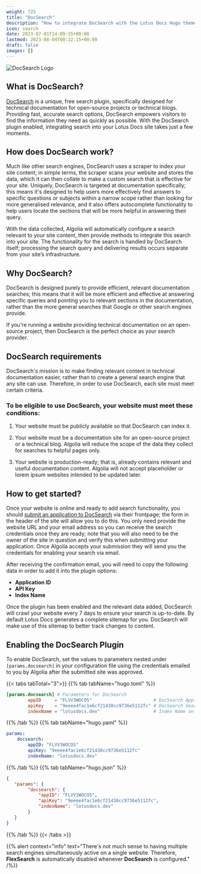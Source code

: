 ```yaml
---
weight: 725
title: "DocSearch"
description: "How to integrate DocSearch with the Lotus Docs Hugo theme. DocSearch is a free and powerful Server Side Search plugin."
icon: search
date: 2023-07-01T14:09:15+00:00
lastmod: 2023-08-04T00:22:15+00:00
draft: false
images: []
---
```


![DocSearch Logo](https://res.cloudinary.com/lotuslabs/image/upload/v1691600620/Lotus%20Docs/images/docsearch_logo_mod_bikkhc.svg)

## What is DocSearch?

[DocSearch](https://docsearch.algolia.com/) is a unique, free search plugin, specifically designed for technical documentation for open-source projects or technical blogs. Providing fast, accurate search options, DocSearch empowers visitors to find the information they need as quickly as possible. With the DocSearch plugin enabled, integrating search into your Lotus Docs site takes just a few moments.

## How does DocSearch work?

Much like other search engines, DocSearch uses a scraper to index your site content; in simple terms, the scraper scans your website and stores the data, which it can then collate to make a custom search that is effective for your site. Uniquely, DocSearch is targeted at documentation specifically; this means it's designed to help users more effectively find answers to specific questions or subjects within a narrow scope rather than looking for more generalised relevance, and it also offers autocomplete functionality to help users locate the sections that will be more helpful in answering their query.

With the data collected, Algolia will automatically configure a search relevant to your site content, then provide methods to integrate this search into your site. The functionality for the search is handled by DocSearch itself; processing the search query and delivering results occurs separate from your site’s infrastructure.

## Why DocSearch?

DocSearch is designed purely to provide efficient, relevant documentation searches; this means that it will be more efficient and effective at answering specific queries and pointing you to relevant sections in the documentation, rather than the more general searches that Google or other search engines provide.

If you're running a website providing technical documentation on an open-source project, then DocSearch is the perfect choice as your search provider.

## DocSearch requirements

DocSearch's mission is to make finding relevant content in technical documentation easier, rather than to create a general search engine that any site can use. Therefore, in order to use DocSearch, each site must meet certain criteria.

### To be eligible to use DocSearch, your website must meet these conditions:

1. Your website must be publicly available so that DocSearch can index it.

2. Your website must be a documentation site for an open-source project or a technical blog. Algolia will reduce the scope of the data they collect for searches to helpful pages only.

3. Your website is production-ready; that is, already contains  relevant and useful documentation content. Algolia will not accept placeholder or lorem ipsum websites intended to be updated later.

## How to get started?

Once your website is online and ready to add search functionality, you should [submit an application to DocSearch](https://docsearch.algolia.com/apply/) via their frontpage; the form in the header of the site will allow you to do this. You only need provide the website URL and your email address so you can receive the search credentials once they are ready; note that you will also need to be the owner of the site in question and verify this when submitting your application. Once Algolia accepts your submission they will send you the credentials for enabling your search via email.

After receiving the confirmation email, you will need to copy the following data in order to add it into the plugin options:

- **Application ID**
- **API Key**
- **Index Name**

Once the plugin has been enabled and the relevant data added, DocSearch will crawl your website every 7 days to ensure your search is up-to-date. By default Lotus Docs generates a complete sitemap for you. DocSearch will make use of this sitemap to better track changes to content.

## Enabling the DocSearch Plugin

To enable DocSearch, set the values to parameters nested under `[params.docsearch]` in your configuration file using the credentials emailed to you by Algolia after the submitted site was approved.

{{< tabs tabTotal="3">}}
{{% tab tabName="hugo.toml" %}}

```toml
[params.docsearch] # Parameters for DocSearch
        appID     = "FLVV3WOCO5"                       # DocSearch Application ID (or set env variable HUGO_PARAM_DOCSEARCH_appID)
        apiKey    = "9eeee4fac1e6cf21438cc9736e5112fc" # DocSearch Search-Only API (Public) Key (or set env variable HUGO_PARAM_DOCSEARCH_apiKey)
        indexName = "lotusdocs.dev"                    # Index Name on which to perform search (or set env variable HUGO_PARAM_DOCSEARCH_indexName)
```

{{% /tab %}}
{{% tab tabName="hugo.yaml" %}}

```yaml
params:
    docsearch:
        appID: "FLVV3WOCO5"
        apiKey: "9eeee4fac1e6cf21438cc9736e5112fc"
        indexName: "lotusdocs.dev"
```

{{% /tab %}}
{{% tab tabName="hugo.json" %}}

```json
{
   "params": {
        "docsearch": {
            "appID": "FLVV3WOCO5",
            "apiKey": "9eeee4fac1e6cf21438cc9736e5112fc",
            "indexName": "lotusdocs.dev"
        }
   }
}
```

{{% /tab %}}
{{< /tabs >}}

{{% alert context="info" text="There's not much sense to having multiple search engines simultaneously active on a single website. Therefore, **FlexSearch** is automatically disabled whenever **DocSearch** is configured." /%}}